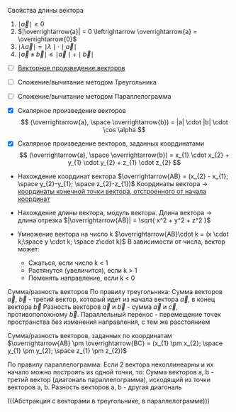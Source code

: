 

Свойства длины вектора
1. $\mid \overrightarrow{a} \mid \geq 0$
2. $|\overrightarrow{a}| = 0 \leftrightarrow \overrightarrow{a} = \overrightarrow{0}$
3. $\mid \lambda\overrightarrow{a}\mid = \mid \lambda \mid \cdot \mid \overrightarrow{a} \mid$
4. $\mid\overrightarrow{a} \pm \overrightarrow{b}\mid \leq \mid\overrightarrow{a}\mid + \mid\overrightarrow{b}\mid$

- [ ] [Векторное произведение векторов](https://skysmart.ru/articles/mathematic/vektornoe-proizvedenie-vektorov)
- [ ]  Сложение/вычитание методом Треугольника
- [ ] Сложение/вычитание методом Параллелограмма
- [x] Скалярное произведение векторов
$$ (\overrightarrow{a}, \space \overrightarrow{b}) = |a| \cdot |b| \cdot \cos \alpha $$
- [x] Скалярное произведение векторов, заданных координатами
$$ (\overrightarrow{a}, \space \overrightarrow{b}) = 
x_{1} \cdot x_{2} +
y_{1} \cdot y_{2} +
z_{1} \cdot z_{2}
$$



- Нахождение координат вектора
	$\overrightarrow{AB} = (x_{2} - x_{1}; \space y_{2}-y_{1}; \space z_{2}-z_{1})$
	Координаты вектора -> [координаты конечной точки вектора, отстроенного от начала координат](https://www.yaklass.ru/p/geometria/9-klass/metod-koordinat-9887/vektor-v-sisteme-koordinat-9247/re-977cb0e1-1a76-4726-a289-f5ee41d0a6d5)
	
- Нахождение длины вектора, модуль вектора. Длина вектора -> длина отрезка
	$|\overrightarrow{AB}| = \sqrt{ x^2 + y^2 + z^2 }$
- Умножение вектора на число k
	$\overrightarrow{AB}\cdot k = (x \cdot k;\space y \cdot k; \space z\cdot k)$
	В зависимости от числа, вектор может:
	- Сжаться, если число k < 1
	- Растянутся (увеличится), если k > 1
	- Поменять направление, если k < 0

Сумма/разность векторов
По правилу треугольника:
Сумма векторов $\overrightarrow{a}$, $\overrightarrow{b}$ - третий вектор, который идет из начала вектора $\overrightarrow{a}$, в конец вектора $\overrightarrow{b}$
Разность векторов $\overrightarrow{a}$ и $\overrightarrow{b}$  - сумма $\overrightarrow{a}$ и $\overrightarrow{c}$, противоположному $\overrightarrow{b}$.
Параллельный перенос - перемещение точек пространства без изменения направления, с тем же расстоянием

Сумма/разность векторов, заданных по координатам
	$\overrightarrow{AB} \pm \overrightarrow{BC} = (x_{1} \pm x_{2}; \space y_{1} \pm y_{2}; \space z_{1} \pm z_{2})$


По правилу параллелограмма:
Если 2 вектора неколлинеарны и их начало можно построить из одной точки, то:
Сумма векторов a, b - третий вектор (диагональ параллелограмма), исходящий из точки векторов a, b.
Разность векторов a, b - другая диагональ

(((Абстракция с векторами в треугольнике, в параллелограмме)))
